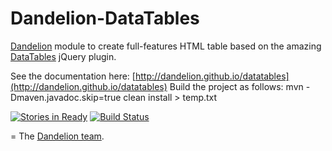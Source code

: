 Dandelion-DataTables
========================

[Dandelion](http://dandelion.github.io) module to create full-features HTML table based on the amazing [DataTables](http://datatables.net/) jQuery plugin.

See the documentation here: [http://dandelion.github.io/datatables](http://dandelion.github.io/datatables)
Build the project as follows: mvn -Dmaven.javadoc.skip=true clean install > temp.txt

[![Stories in Ready](https://badge.waffle.io/dandelion/dandelion-datatables.png?label=ready&title=Ready)](https://waffle.io/dandelion/dandelion-datatables)
[![Build Status](https://dandelion.ci.cloudbees.com/job/dandelion-datatables-build/badge/icon)](https://dandelion.ci.cloudbees.com/job/dandelion-datatables-build/)

=
The [Dandelion team](http://dandelion.github.io/team/).
